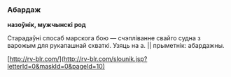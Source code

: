### Абардаж
**назоўнік, мужчынскі род**

Старадаўні спосаб марскога бою — счэпліванне свайго судна з варожым для рукапашнай схваткі. Узяць на а. || прыметнік: абардажны.

<a rel="author">[http://rv-blr.com/](http://rv-blr.com/slounik.jsp?letterId=0&maskId=0&pageId=10)</a>
